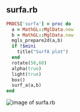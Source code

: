 
## surfa.rb

```ruby
PROCS['surfa'] = proc do
  a = MathGL::MglData.new
  b = MathGL::MglData.new
  mgls_prepare2d(a,b)
  if !$mini
    title("SurfA plot")
  end
  rotate(50,60)
  alpha(true)
  light(true)
  box()
  surf_a(a,b)
end


```
![image of surfa.rb](https://raw.github.com/masa16/ruby-mathgl-sample/master/samples/surfa/surfa.png)
